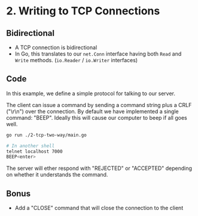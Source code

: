 # 2. Writing to TCP Connections

## Bidirectional

- A TCP connection is bidirectional
- In Go, this translates to our `net.Conn` interface having both `Read` and `Write` methods. (`io.Reader` / `io.Writer` interfaces)

## Code

In this example, we define a simple protocol for talking to our server.

The client can issue a command by sending a command string plus a CRLF ("\r\n") over the connection. By default we have implemented a single command: "BEEP". Ideally this will cause our computer to beep if all goes well.

```sh
go run ./2-tcp-two-way/main.go
```

```sh
# In another shell
telnet localhost 7000
BEEP<enter>
```

The server will ether respond with "REJECTED" or "ACCEPTED" depending on whether it understands the command.

## Bonus

- Add a "CLOSE" command that will close the connection to the client

